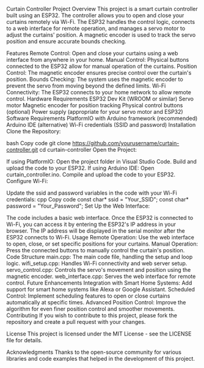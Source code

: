 Curtain Controller Project
Overview
This project is a smart curtain controller built using an ESP32. The controller allows you to open and close your curtains remotely via Wi-Fi. The ESP32 handles the control logic, connects to a web interface for remote operation, and manages a servo motor to adjust the curtains' position. A magnetic encoder is used to track the servo position and ensure accurate bounds checking.

Features
Remote Control: Open and close your curtains using a web interface from anywhere in your home.
Manual Control: Physical buttons connected to the ESP32 allow for manual operation of the curtains.
Position Control: The magnetic encoder ensures precise control over the curtain's position.
Bounds Checking: The system uses the magnetic encoder to prevent the servo from moving beyond the defined limits.
Wi-Fi Connectivity: The ESP32 connects to your home network to allow remote control.
Hardware Requirements
ESP32 Dev Kit (WROOM or similar)
Servo motor
Magnetic encoder for position tracking
Physical control buttons (optional)
Power supply (appropriate for your servo motor and ESP32)
Software Requirements
PlatformIO with Arduino framework (recommended)
Arduino IDE (alternative)
Wi-Fi credentials (SSID and password)
Installation
Clone the Repository:

bash
Copy code
git clone https://github.com/yourusername/curtain-controller.git
cd curtain-controller
Open the Project:

If using PlatformIO:
Open the project folder in Visual Studio Code.
Build and upload the code to your ESP32.
If using Arduino IDE:
Open curtain_controller.ino.
Compile and upload the code to your ESP32.
Configure Wi-Fi:

Update the ssid and password variables in the code with your Wi-Fi credentials:
cpp
Copy code
const char* ssid = "Your_SSID";
const char* password = "Your_Password";
Set Up the Web Interface:

The code includes a basic web interface. Once the ESP32 is connected to Wi-Fi, you can access it by entering the ESP32's IP address in your browser. The IP address will be displayed in the serial monitor after the ESP32 connects to Wi-Fi.
Usage
Remote Operation: Use the web interface to open, close, or set specific positions for your curtains.
Manual Operation: Press the connected buttons to manually control the curtain's position.
Code Structure
main.cpp: The main code file, handling the setup and loop logic.
wifi_setup.cpp: Handles Wi-Fi connectivity and web server setup.
servo_control.cpp: Controls the servo's movement and position using the magnetic encoder.
web_interface.cpp: Serves the web interface for remote control.
Future Enhancements
Integration with Smart Home Systems: Add support for smart home systems like Alexa or Google Assistant.
Scheduled Control: Implement scheduling features to open or close curtains automatically at specific times.
Advanced Position Control: Improve the algorithm for even finer position control and smoother movements.
Contributing
If you wish to contribute to this project, please fork the repository and create a pull request with your changes.

License
This project is licensed under the MIT License - see the LICENSE file for details.

Acknowledgments
Thanks to the open-source community for various libraries and code examples that helped in the development of this project.

